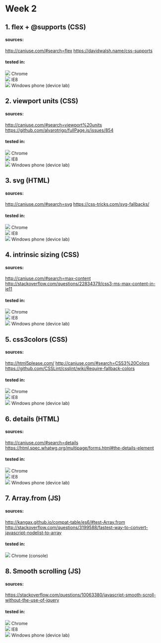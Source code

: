 # Week 2

## 1. flex + @supports (CSS)

#### sources:
http://caniuse.com/#search=flex
https://davidwalsh.name/css-supports
#### tested in:
<img src="images/chrome/flex.png">  
Chrome  
<br>

<img src="images/IE8/flex.png">  
IE8  
<br>

<img src="images/mobile/flex.jpg">  
Windows phone (device lab)  
<br>

## 2. viewport units (CSS)

#### sources:
http://caniuse.com/#search=viewport%20units
https://github.com/alvarotrigo/fullPage.js/issues/854

#### tested in:
<img src="images/chrome/vw.png">  
Chrome    
<br>

<img src="images/IE8/vpunits.png">  
IE8    
<br>

<img src="images/mobile/vw.jpg">  
Windows phone (device lab)    
<br>


## 3. svg (HTML)

#### sources:
http://caniuse.com/#search=svg
https://css-tricks.com/svg-fallbacks/

#### tested in:
<img src="images/chrome/svg.png">  
Chrome  
<br>

<img src="images/IE8/svg.png">  
IE8  
<br>


<img src="images/mobile/svg.jpg">  
Windows phone (device lab)  
<br>


## 4. intrinsic sizing (CSS)

#### sources:
http://caniuse.com/#search=max-content
http://stackoverflow.com/questions/22834379/css3-ms-max-content-in-ie11

#### tested in:
<img src="images/chrome/mincontent.png">  
Chrome  
<br>
  

<img src="images/IE8/mincontent.png">  
IE8  
<br>
  

<img src="images/mobile/intrin.jpg">  
Windows phone (device lab)  
<br>
  

## 5. css3colors (CSS)

#### sources:
http://html5please.com/
http://caniuse.com/#search=CSS3%20Colors
https://github.com/CSSLint/csslint/wiki/Require-fallback-colors

#### tested in:
<img src="images/chrome/hotpink.png">  
Chrome  
<br>

<img src="images/IE8/hotpink.png">  
IE8  
<br>

<img src="images/mobile/pink.jpg">  
Windows phone (device lab)  
<br>

## 6. details (HTML)

#### sources:
http://caniuse.com/#search=details
https://html.spec.whatwg.org/multipage/forms.html#the-details-element

#### tested in:
<img src="images/chrome/summary.png">  
Chrome  
<br>

<img src="images/IE8/summary.png">  
IE8  
<br>

<img src="images/mobile/summary.jpg">  
Windows phone (device lab)  
<br>


## 7. Array.from (JS)

#### sources:
http://kangax.github.io/compat-table/es6/#test-Array.from
http://stackoverflow.com/questions/3199588/fastest-way-to-convert-javascript-nodelist-to-array

#### tested in:
<img src="images/chrome/array.png">  
Chrome (console)  
<br>

## 8. Smooth scrolling (JS)

#### sources:
https://stackoverflow.com/questions/10063380/javascript-smooth-scroll-without-the-use-of-jquery

#### tested in:
<img src="images/chrome/">  
Chrome  
<br>

<img src="images/IE8/smooth.png">  
IE8  
<br>

<img src="images/mobile/smooth.jpg">  
Windows phone (device lab)  
<br>



